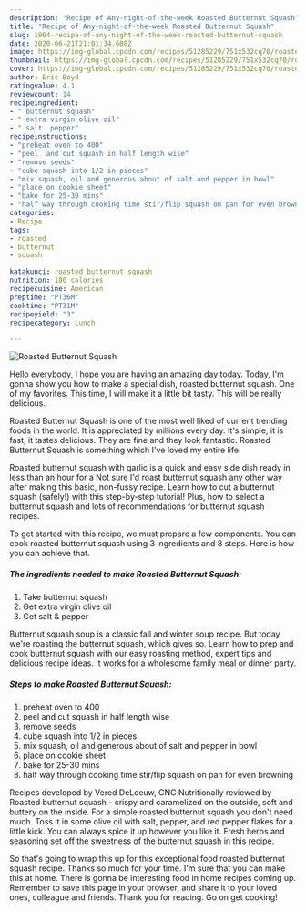 ```yaml
---
description: "Recipe of Any-night-of-the-week Roasted Butternut Squash"
title: "Recipe of Any-night-of-the-week Roasted Butternut Squash"
slug: 1964-recipe-of-any-night-of-the-week-roasted-butternut-squash
date: 2020-06-21T21:01:34.608Z
image: https://img-global.cpcdn.com/recipes/51285229/751x532cq70/roasted-butternut-squash-recipe-main-photo.jpg
thumbnail: https://img-global.cpcdn.com/recipes/51285229/751x532cq70/roasted-butternut-squash-recipe-main-photo.jpg
cover: https://img-global.cpcdn.com/recipes/51285229/751x532cq70/roasted-butternut-squash-recipe-main-photo.jpg
author: Eric Boyd
ratingvalue: 4.1
reviewcount: 14
recipeingredient:
- " butternut squash"
- " extra virgin olive oil"
- " salt  pepper"
recipeinstructions:
- "preheat oven to 400"
- "peel  and cut squash in half length wise"
- "remove seeds"
- "cube squash into 1/2 in pieces"
- "mix squash, oil and generous about of salt and pepper in bowl"
- "place on cookie sheet"
- "bake for 25-30 mins"
- "half way through cooking time stir/flip squash on pan for even browning"
categories:
- Recipe
tags:
- roasted
- butternut
- squash

katakunci: roasted butternut squash 
nutrition: 180 calories
recipecuisine: American
preptime: "PT36M"
cooktime: "PT31M"
recipeyield: "3"
recipecategory: Lunch

---
```



![Roasted Butternut Squash](https://img-global.cpcdn.com/recipes/51285229/751x532cq70/roasted-butternut-squash-recipe-main-photo.jpg)

Hello everybody, I hope you are having an amazing day today. Today, I'm gonna show you how to make a special dish, roasted butternut squash. One of my favorites. This time, I will make it a little bit tasty. This will be really delicious.

Roasted Butternut Squash is one of the most well liked of current trending foods in the world. It is appreciated by millions every day. It's simple, it is fast, it tastes delicious. They are fine and they look fantastic. Roasted Butternut Squash is something which I've loved my entire life.

Roasted butternut squash with garlic is a quick and easy side dish ready in less than an hour for a Not sure I&#39;d roast butternut squash any other way after making this basic, non-fussy recipe. Learn how to cut a butternut squash (safely!) with this step-by-step tutorial! Plus, how to select a butternut squash and lots of recommendations for butternut squash recipes.


To get started with this recipe, we must prepare a few components. You can cook roasted butternut squash using 3 ingredients and 8 steps. Here is how you can achieve that.

<!--inarticleads1-->

##### The ingredients needed to make Roasted Butternut Squash:

1. Take  butternut squash
1. Get  extra virgin olive oil
1. Get  salt &amp; pepper


Butternut squash soup is a classic fall and winter soup recipe. But today we&#39;re roasting the butternut squash, which gives so. Learn how to prep and cook butternut squash with our easy roasting method, expert tips and delicious recipe ideas. It works for a wholesome family meal or dinner party. 

<!--inarticleads2-->

##### Steps to make Roasted Butternut Squash:

1. preheat oven to 400
1. peel  and cut squash in half length wise
1. remove seeds
1. cube squash into 1/2 in pieces
1. mix squash, oil and generous about of salt and pepper in bowl
1. place on cookie sheet
1. bake for 25-30 mins
1. half way through cooking time stir/flip squash on pan for even browning


Recipes developed by Vered DeLeeuw, CNC Nutritionally reviewed by Roasted butternut squash - crispy and caramelized on the outside, soft and buttery on the inside. For a simple roasted butternut squash you don&#39;t need much. Toss it in some olive oil with salt, pepper, and red pepper flakes for a little kick. You can always spice it up however you like it. Fresh herbs and seasoning set off the sweetness of the butternut squash in this recipe. 

So that's going to wrap this up for this exceptional food roasted butternut squash recipe. Thanks so much for your time. I'm sure that you can make this at home. There is gonna be interesting food in home recipes coming up. Remember to save this page in your browser, and share it to your loved ones, colleague and friends. Thank you for reading. Go on get cooking!
